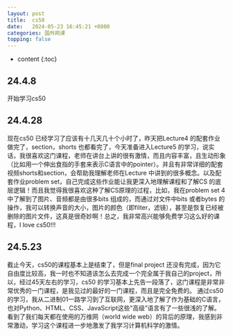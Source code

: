 ```yaml
---
layout: post
title:  cs50
date:   2024-05-23 16:45:21 +0800
categories: 国外网课
topping: false
---
```


* content
{:toc}


24.4.8
------------------------------------

开始学习cs50


24.4.28
------------------------------------

现在cs50 已经学习了应该有十几天几十个小时了，昨天把Lecture4 的配套作业做完了，section，shorts 也都看完了，今天准备进入Lecture5 的学习，说实话，我很喜欢这门课程，老师在讲台上讲的很有激情，而且内容丰富，且生动形象（比如用一个伸出食指的手套来表示C语言中的pointer）。并且有非常详细的配套视频shorts和section，会帮助我理解老师在Lecture 中讲到的很多概念。以及配套作业problem set，自己完成这些作业能让我更深入地理解课程和了解CS 的底层逻辑！而且我觉得我很喜欢这种了解CS原理的过程，比如，我在problem set 4 中了解到了图片、音频都是由很多bits 组成的，而通过对文件中bits 或者bytes 的操作，我可以转换声音的大小，图片的颜色（即filter，滤镜），甚至是恢复已经被删除的图片文件，这真是很奇妙啊！总之，我非常高兴能够免费学习这么好的课程，I love cs50!!!


24.5.23 
------------------------------------

截止今天，cs50的课程基本上是结束了，但是final project 还没有完成，因为它自由度比较高，我一时也不知道该怎么去完成一个完全属于我自己的project，所以，经过45天左右的学习，cs50 的学习基本上先告一段落了，这门课程是非常非常优秀的一门课程，是我见过的最好的一门课程，而且是完全免费的。
通过cs50的学习，我从二进制01一路学习到了互联网，更深入地了解了作为基础的C语言，也对Python、HTML、CSS、JavaScript这些“高级”语言有了一些很浅的了解。看到了我们每天都在使用的万维网（world wide web）的背后的原理，我感到非常激动，学习这个课程进一步地激发了我学习计算机科学的激情。
